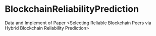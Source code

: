 # BlockchainReliabilityPrediction
Data and Implement of Paper &lt;Selecting Reliable Blockchain Peers via Hybrid Blockchain Reliability Prediction>
